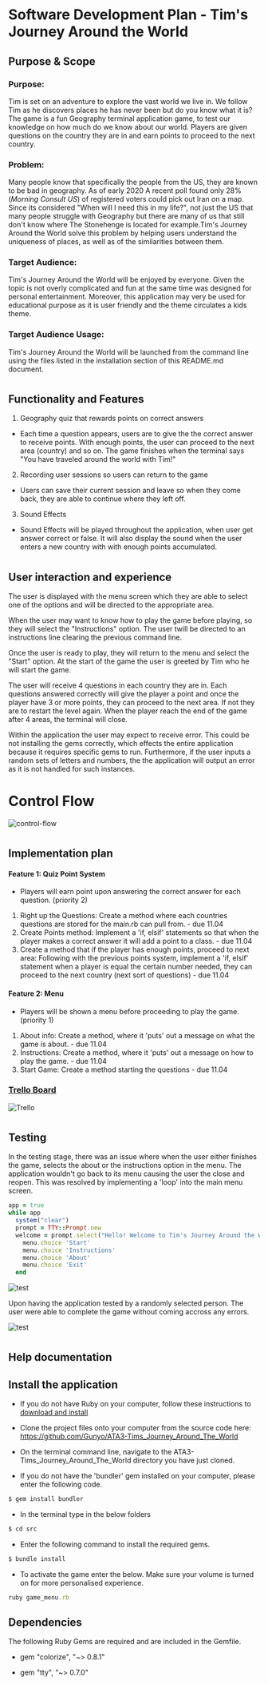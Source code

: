 # Software Development Plan - Tim's Journey Around the World

## Purpose & Scope

### **Purpose:** 

Tim is set on an adventure to explore the vast world we live in. We follow Tim as he discovers places he has never been but do you know what it is? The game is a fun Geography terminal application game, to test our knowledge on how much do we know about our world. Players are given questions on the country they are in and earn points to proceed to the next country. 

### **Problem:**

Many people know that specifically the people from the US, they are known to be bad in geography. As of early 2020 A recent poll found only 28% (*Morning Consult US*) of registered voters could pick out Iran on a map. Since its considered "When will I need this in my life?", not just the US that many people struggle with Geography but there are many of us that still don't know where The Stonehenge is located for example.Tim's Journey Around the World solve this problem by helping users understand the uniqueness of places, as well as of the similarities between them.

### **Target Audience:**

Tim's Journey Around the World will be enjoyed by everyone. Given the topic is not overly complicated and fun at the same time was designed for personal entertainment. Moreover, this application may very be used for educational purpose as it is user friendly and the theme circulates a kids theme.

### **Target Audience Usage:**

Tim's Journey Around the World will be launched from the command line using the files listed in the installation section of this README.md document. 


#

## Functionality and Features

1. Geography quiz that rewards points on correct answers 

- Each time a question appears, users are to give the the correct answer to receive points. With enough points, the user can proceed to the next area (country) and so on. The game finishes when the terminal says "You have traveled around the world with Tim!"


2. Recording user sessions so users can return to the game

- Users can save their current session and leave so when they come back, they are able to continue where they left off.
 
3. Sound Effects

- Sound Effects will be played throughout the application, when user get answer correct or false. It will also display the sound when the user enters a new country with with enough points accumulated. 

# 

## User interaction and experience

The user is displayed with the menu screen which they are able to select one of the options and will be directed  to the appropriate area.

When the user may want to know how to play the game before playing, so they will select the "Instructions" option. The user twill be directed to an instructions line clearing the previous command line. 

Once the user is ready to play, they will return to the menu and select the "Start" option. At the start of the game the user is greeted by Tim who he will start the game.

The user will receive 4 questions in each country they are in. Each questions answered correctly will give the player a point and once the player have 3 or more points, they can proceed to the next area. If not they are to restart the level again. When the player reach the end of the game after 4 areas, the terminal will close. 

Within the application the user may expect to receive error. This could be not installing the gems correctly, which effects the entire application because it requires specific gems to run. Furthermore, if the user inputs a random sets of letters and numbers, the the application will output an error as it is not handled for such instances.   

#

# Control Flow
![control-flow](./img/control_flow.png)

#

## Implementation plan

#### Feature 1: Quiz Point System
- Players will earn point upon answering the correct answer for each question. (priority 2)
1. Right up the Questions: Create a method where each countries questions are stored for the main.rb can pull from.  - due 11.04
2. Create Points method: Implement a 'if, elsif' statements so that when the player makes a correct answer it will add a point to a class. - due 11.04
3. Create a method that if the player has enough points, proceed to next area: Following with the previous points system, implement a 'if, elsif' statement when a player is equal the certain number needed, they can proceed to the next country (next sort of questions) - due 11.04

#### Feature 2: Menu
- Players will be shown a menu before proceeding to play the game. (priority 1)
1. About info: Create a method, where it 'puts' out a message on what the game is about. - due 11.04
2. Instructions: Create a method, where it 'puts' out a message on how to play the game. - due 11.04
3. Start Game: Create a method starting the questions - due 11.04

### [Trello Board](https://trello.com/b/Y1djURrA/tims-journey-around-the-world-app)

![Trello](./img/trello.png)

#

## Testing 

In the testing stage, there was an issue where when the user either finishes the game, selects the about or the instructions option in the menu. The application wouldn't go back to its menu causing the user the close and reopen. This was resolved by implementing a 'loop' into the main menu screen.

```ruby
app = true
while app
  system("clear")
  prompt = TTY::Prompt.new
  welcome = prompt.select("Hello! Welcome to Tim's Journey Around the World!") do |menu|
    menu.choice 'Start'
    menu.choice 'Instructions'
    menu.choice 'About'
    menu.choice 'Exit'
  end
```

![test](./img/test2.png)

Upon having the application tested by a randomly selected person. The user were able to complete the game without coming accross any errors.

![test](./img/test1.png)

#
## Help documentation

## Install the application

- If you do not have Ruby on your computer, follow these instructions to [download and install](https://www.ruby-lang.org/en/documentation/installation/)

- Clone the project files onto your computer from the source code here: https://github.com/Gunyo/ATA3-Tims_Journey_Around_The_World

- On the terminal command line, navigate to the ATA3-Tims_Journey_Around_The_World directory you have just cloned.
- If you do not have the 'bundler' gem installed on your computer, please enter the following code.
 
```ruby
$ gem install bundler
```
- In the terminal type in the below folders 

```ruby
$ cd src
```

- Enter the following command to install the required gems.

```ruby
$ bundle install
```

- To activate the game enter the below. Make sure your volume is turned on for more personalised experience. 

```ruby
ruby game_menu.rb
```

## Dependencies 

The following Ruby Gems are required and are included in the Gemfile.

- gem "colorize", "~> 0.8.1"

- gem "tty", "~> 0.7.0"

#